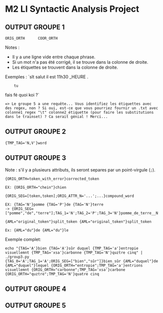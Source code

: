 # M2 LI Syntactic Analysis Project

## OUTPUT GROUPE 1
`ORIG_ORTH      COOR_ORTH`

Notes :
- Il y a une ligne vide entre chaque phrase.
- Si un mot n'a pas été corrigé, il se trouve dans la colonne de droite.
- Les étiquettes se trouvent dans la colonne de droite.

Exemples :
`slt    salut
        il
        est
11h30   _HEURE
        .

        tu
fais    fé
quoi    koi
        ?`

	=> Le groupe 5 a une requête... Vous identifiez les étiquettes avec des regex, non ? Si oui, est-ce que vous pourriez fournir un .txt avec colonne1_regex "\t" colonne2_étiquette (pour faire les substitutions dans le trainset) ? Ca serait génial ! Merci...

## OUTPUT GROUPE 2

`{TMP_TAG='N,V'}word`

## OUTPUT GROUPE 3

Note : s'il y a plusieurs attributs, ils seront separes par un point-virgule (`;`).

`{ORIG_ORTH=token_with_error}corrected_token`

`EX: {ORIG_ORTH="chein"}chien`

`{ORIG_SEG=[token,token];ORIG_ATTR_N='...';...}compound_word`

```
EX: {TAG='N'}pomme {TAG='P'}de {TAG='N'}terre
-> {ORIG_SEG=["pomme","de","terre"];TAG_1='N';TAG_2='P';TAG_3='N'}pomme_de_terre__N
```

`{AML="original_token"}split_token {AML="original_token"}split_token`

`Ex: {AML="du"}de {AML="du"}le`

Exemple complet:

```
echo "{TAG='A'}bien {TAG='A'}sûr duquel {TMP_TAG='a'}entropie visuellemnt {TMP_TAG='xsa'}carbonne {TMP_TAG='N'}quztre cinq" | ./group3.py
{TAG_0='A';TAG_1='A';ORIG_SEG=["bien","sûr"]}bien_sûr {AML="duquel"}de {AML="duquel"}lequel {ORIG_ORTH="entropie";TMP_TAG='a'}entrions visuellemnt {ORIG_ORTH="carbonne";TMP_TAG='xsa'}carbone {ORIG_ORTH="quztre";TMP_TAG='N'}quatre cinq
```

## OUTPUT GROUPE 4

## OUTPUT GROUPE 5
